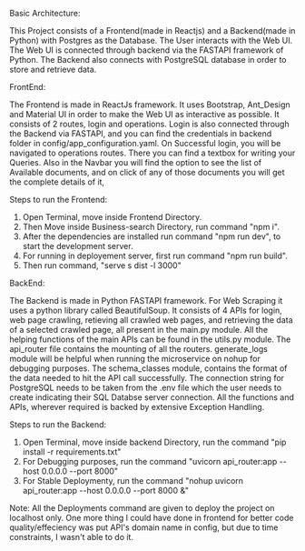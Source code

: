 Basic Architecture:
 
This Project consists of a Frontend(made in Reactjs) and a Backend(made in Python) with Postgres as the Database. The User interacts with the Web UI. The Web UI is connected through backend via the FASTAPI framework of Python. The Backend also connects with PostgreSQL database in order to store and retrieve data.


FrontEnd:

The Frontend is made in ReactJs framework. It uses Bootstrap, Ant_Design and Material UI in order to make the Web UI as interactive as possible. It consists of 2 routes, login and operations. Login is also connected through the Backend via FASTAPI, and you can find the credentials in backend folder in config/app_configuration.yaml. On Successful login, you will be navigated to operations routes. There you can find a textbox for writing your Queries. Also in the Navbar you will find the option to see the list of Available documents, and on click of any of those documents you will get the complete details of it,

Steps to run the Frontend:

1) Open Terminal, move inside Frontend Directory.
2) Then Move inside Business-search Directory, run command "npm i".
3) After the dependencies are installed run command "npm run dev", to start the development server.
4) For running in deployement server, first run command "npm run build".
5) Then run command, "serve s dist -l 3000"

BackEnd:

The Backend is made in Python FASTAPI framework. For Web Scraping it uses a python library called BeautifulSoup. It consists of 4 APIs for login, web page crawling, retieving all crawled web pages, and retrieving the data of a selected crawled page, all present in the main.py module. All the helping functions of the main APIs can be found in the utils.py module. The api_router file contains the mounting of all the routers. generate_logs module will be helpful when running the microservice on nohup for debugging purposes. The schema_classes module, contains the format of the data needed to hit the API call successfully. The connection string for PostgreSQL needs to be taken from the .env file which the user needs to create indicating their SQL Databse server connection. All the functions and APIs, wherever required is backed by extensive Exception Handling. 

Steps to run the Backend:
1) Open Terminal, move inside backend Directory, run the command "pip install -r requirements.txt"
2) For Debugging purposes, run the command "uvicorn api_router:app --host 0.0.0.0 --port 8000"
3) For Stable Deploymenty, run the command "nohup uvicorn api_router:app --host 0.0.0.0 --port 8000 &"

Note: All the Deployments command are given to deploy the project on localhost only. One more thing I could have done in frontend for better code quality/effeciency was put API's domain name in config, but due to time constraints, I wasn't able to do it. 
